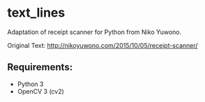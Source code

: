 # text_lines
Adaptation of receipt scanner for Python from Niko Yuwono. 

Original Text: http://nikoyuwono.com/2015/10/05/receipt-scanner/


## Requirements:
- Python 3 
- OpenCV 3 (cv2)
